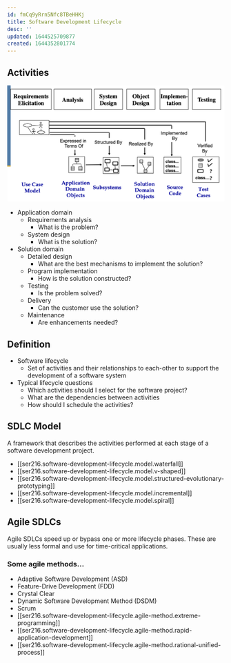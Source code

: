 ```yaml
---
id: fmCq9yRrn5Nfc8TBeHHKj
title: Software Development Lifecycle
desc: ''
updated: 1644525709877
created: 1644352801774
---
```

## Activities
![](/assets/images/2022-02-08-13-40-32.png)
- Application domain
    - Requirements analysis
        - What is the problem?
    - System design
        - What is the solution?
- Solution domain
    - Detailed design
        - What are the best mechanisms to implement the solution?
    - Program implementation
        - How is the solution constructed?
    - Testing
        - Is the problem solved?
    - Delivery
        - Can the customer use the solution?
    - Maintenance
        - Are enhancements needed?
## Definition
- Software lifecycle
    - Set of activities and their relationships to each-other to support the development of a software system
- Typical lifecycle questions
    - Which activities should I select for the software project?
    - What are the dependencies between activities
    - How should I schedule the activities?
## SDLC Model
A framework that describes the activities performed at each stage of a software development project.
- [[ser216.software-development-lifecycle.model.waterfall]]
- [[ser216.software-development-lifecycle.model.v-shaped]]
- [[ser216.software-development-lifecycle.model.structured-evolutionary-prototyping]]
- [[ser216.software-development-lifecycle.model.incremental]]
- [[ser216.software-development-lifecycle.model.spiral]]
## Agile SDLCs
Agile SDLCs speed up or bypass one or more lifecycle phases. These are usually less formal and use for time-critical applications.
### Some agile methods...
- Adaptive Software Development (ASD)
- Feature-Drive Development (FDD)
- Crystal Clear
- Dynamic Software Development Method (DSDM)
- Scrum
- [[ser216.software-development-lifecycle.agile-method.extreme-programming]]
- [[ser216.software-development-lifecycle.agile-method.rapid-application-development]]
- [[ser216.software-development-lifecycle.agile-method.rational-unified-process]]